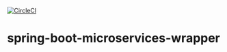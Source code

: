 [![CircleCI](https://circleci.com/gh/dphurley/spring-boot-microservices-wrapper.svg?style=shield&circle-token=742594273e6d8d2ba3b2777038bce55b1fcb4476)](https://circleci.com/gh/dphurley/spring-boot-microservices-wrapper)

# spring-boot-microservices-wrapper
